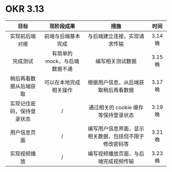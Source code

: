 # OKR 3.13

|            目标            |          现阶段成果           |                          措施                          |  时间   |
| :------------------------: | :---------------------------: | :----------------------------------------------------: | :-----: |
|       实现前后端对接       |      前端与后端基本完成       |              与后端建立连接，实现请求传输              | 3.14 晚 |
|          完成测试          | 有简单的 mock，与后端数据不通 |                    编写相关测试数据                    | 3.15 晚 |
|   稍后再看数据从后端获取   |    可以在本地完成相关操作     |          根据用户信息，从后端获取稍后再看数据          | 3.17 晚 |
| 实现记住密码，保持登录状态 |               /               |          通过相关的 cookie 缓存等保持登录状态          | 3.19 晚 |
|        用户信息页面        |               /               | 编写用户信息界面，显示相关数据，包括但不限于修改密码等 | 3.21 晚 |
|        实现视频播放        |               /               |          编写视频播放页面，与后端完成视频传输          | 3.23 晚 |
